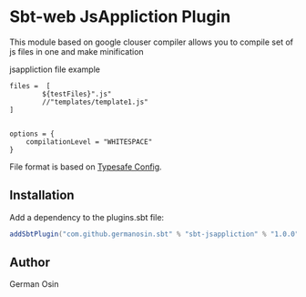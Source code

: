 # Sbt-web JsAppliction Plugin 

This module based on google clouser compiler allows you to compile set of js files in one and make minification

jsappliction file example

```
files =  [
        ${testFiles}".js"
        //"templates/template1.js"
]


options = {
    compilationLevel = "WHITESPACE"
}
```

File format is based on [Typesafe Config](https://github.com/typesafehub/config).

## Installation

Add a dependency to the plugins.sbt file:

```scala
addSbtPlugin("com.github.germanosin.sbt" % "sbt-jsappliction" % "1.0.0")
```

## Author

German Osin